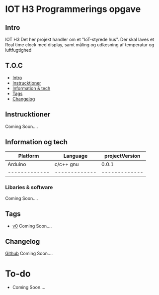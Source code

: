 # IOT H3 Programmerings opgave







## Intro
IOT H3 
Det her projekt handler om et "IoT-styrede hus".
Der skal laves et Real time clock med display, samt måling og udlæsning af temperatur og luftfugtighed



## T.O.C
* [Intro](#Intro)
* [Instrucktioner](#Instrucktioner)
* [Information & tech](#Information-og-tech)
* [Tags](#Tags)
* [Changelog](#Changelog)




## Instrucktioner
Coming Soon....




## Information og tech


| Platform      |    Language   | projectVersion| 
| ------------- | ------------- | ------------- |
|    Arduino    |    c/c++ gnu  |       0.0.1     |
| ------------- | ------------- | ------------- |



### Libaries & software
Coming Soon....


## Tags
* [v0](https://github.com/user/Project/releases/tag/V0) Coming Soon....


## Changelog
[Github](https://github.com/user/project/commit) Coming Soon....





# To-do

* Coming Soon....

